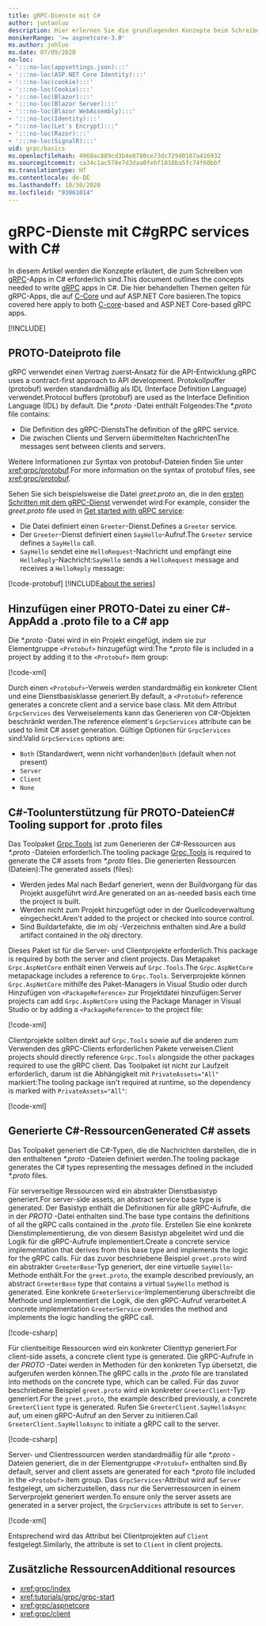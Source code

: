 ```yaml
---
title: gRPC-Dienste mit C#
author: juntaoluo
description: Hier erlernen Sie die grundlegenden Konzepte beim Schreiben von gRPC-Diensten mit C#.
monikerRange: '>= aspnetcore-3.0'
ms.author: johluo
ms.date: 07/09/2020
no-loc:
- ':::no-loc(appsettings.json):::'
- ':::no-loc(ASP.NET Core Identity):::'
- ':::no-loc(cookie):::'
- ':::no-loc(Cookie):::'
- ':::no-loc(Blazor):::'
- ':::no-loc(Blazor Server):::'
- ':::no-loc(Blazor WebAssembly):::'
- ':::no-loc(Identity):::'
- ":::no-loc(Let's Encrypt):::"
- ':::no-loc(Razor):::'
- ':::no-loc(SignalR):::'
uid: grpc/basics
ms.openlocfilehash: 4968ac889cd3b4e0780ce73dc729d0107a416932
ms.sourcegitcommit: ca34c1ac578e7d3daa0febf1810ba5fc74f60bbf
ms.translationtype: HT
ms.contentlocale: de-DE
ms.lasthandoff: 10/30/2020
ms.locfileid: "93061014"
---
```

# <a name="grpc-services-with-c"></a><span data-ttu-id="c0d03-103">gRPC-Dienste mit C\#</span><span class="sxs-lookup"><span data-stu-id="c0d03-103">gRPC services with C\#</span></span>

<span data-ttu-id="c0d03-104">In diesem Artikel werden die Konzepte erläutert, die zum Schreiben von [gRPC](https://grpc.io/docs/guides/)-Apps in C# erforderlich sind.</span><span class="sxs-lookup"><span data-stu-id="c0d03-104">This document outlines the concepts needed to write [gRPC](https://grpc.io/docs/guides/) apps in C#.</span></span> <span data-ttu-id="c0d03-105">Die hier behandelten Themen gelten für gRPC-Apps, die auf [C-Core](https://grpc.io/blog/grpc-stacks) und auf ASP.NET Core basieren.</span><span class="sxs-lookup"><span data-stu-id="c0d03-105">The topics covered here apply to both [C-core](https://grpc.io/blog/grpc-stacks)-based and ASP.NET Core-based gRPC apps.</span></span>

[!INCLUDE[](~/includes/gRPCazure.md)]

## <a name="proto-file"></a><span data-ttu-id="c0d03-106">PROTO-Datei</span><span class="sxs-lookup"><span data-stu-id="c0d03-106">proto file</span></span>

<span data-ttu-id="c0d03-107">gRPC verwendet einen Vertrag zuerst-Ansatz für die API-Entwicklung.</span><span class="sxs-lookup"><span data-stu-id="c0d03-107">gRPC uses a contract-first approach to API development.</span></span> <span data-ttu-id="c0d03-108">Protokollpuffer (protobuf) werden standardmäßig als IDL (Interface Definition Language) verwendet.</span><span class="sxs-lookup"><span data-stu-id="c0d03-108">Protocol buffers (protobuf) are used as the Interface Definition Language (IDL) by default.</span></span> <span data-ttu-id="c0d03-109">Die *\*.proto* -Datei enthält Folgendes:</span><span class="sxs-lookup"><span data-stu-id="c0d03-109">The *\*.proto* file contains:</span></span>

* <span data-ttu-id="c0d03-110">Die Definition des gRPC-Diensts</span><span class="sxs-lookup"><span data-stu-id="c0d03-110">The definition of the gRPC service.</span></span>
* <span data-ttu-id="c0d03-111">Die zwischen Clients und Servern übermittelten Nachrichten</span><span class="sxs-lookup"><span data-stu-id="c0d03-111">The messages sent between clients and servers.</span></span>

<span data-ttu-id="c0d03-112">Weitere Informationen zur Syntax von protobuf-Dateien finden Sie unter <xref:grpc/protobuf>.</span><span class="sxs-lookup"><span data-stu-id="c0d03-112">For more information on the syntax of protobuf files, see <xref:grpc/protobuf>.</span></span>

<span data-ttu-id="c0d03-113">Sehen Sie sich beispielsweise die Datei *greet.proto* an, die in den [ersten Schritten mit dem gRPC-Dienst](xref:tutorials/grpc/grpc-start) verwendet wird:</span><span class="sxs-lookup"><span data-stu-id="c0d03-113">For example, consider the *greet.proto* file used in [Get started with gRPC service](xref:tutorials/grpc/grpc-start):</span></span>

* <span data-ttu-id="c0d03-114">Die Datei definiert einen `Greeter`-Dienst.</span><span class="sxs-lookup"><span data-stu-id="c0d03-114">Defines a `Greeter` service.</span></span>
* <span data-ttu-id="c0d03-115">Der `Greeter`-Dienst definiert einen `SayHello`-Aufruf.</span><span class="sxs-lookup"><span data-stu-id="c0d03-115">The `Greeter` service defines a `SayHello` call.</span></span>
* <span data-ttu-id="c0d03-116">`SayHello` sendet eine `HelloRequest`-Nachricht und empfängt eine `HelloReply`-Nachricht:</span><span class="sxs-lookup"><span data-stu-id="c0d03-116">`SayHello` sends a `HelloRequest` message and receives a `HelloReply` message:</span></span>

[!code-protobuf[](~/tutorials/grpc/grpc-start/sample/GrpcGreeter/Protos/greet.proto)]
[!INCLUDE[about the series](~/includes/code-comments-loc.md)]

## <a name="add-a-proto-file-to-a-c-app"></a><span data-ttu-id="c0d03-117">Hinzufügen einer PROTO-Datei zu einer C\#-App</span><span class="sxs-lookup"><span data-stu-id="c0d03-117">Add a .proto file to a C\# app</span></span>

<span data-ttu-id="c0d03-118">Die *\*.proto* -Datei wird in ein Projekt eingefügt, indem sie zur Elementgruppe `<Protobuf>` hinzugefügt wird:</span><span class="sxs-lookup"><span data-stu-id="c0d03-118">The *\*.proto* file is included in a project by adding it to the `<Protobuf>` item group:</span></span>

[!code-xml[](~/tutorials/grpc/grpc-start/sample/GrpcGreeter/GrpcGreeter.csproj?highlight=2&range=7-9)]

<span data-ttu-id="c0d03-119">Durch einen `<Protobuf>`-Verweis werden standardmäßig ein konkreter Client und eine Dienstbasisklasse generiert.</span><span class="sxs-lookup"><span data-stu-id="c0d03-119">By default, a `<Protobuf>` reference generates a concrete client and a service base class.</span></span> <span data-ttu-id="c0d03-120">Mit dem Attribut `GrpcServices` des Verweiselements kann das Generieren von C#-Objekten beschränkt werden.</span><span class="sxs-lookup"><span data-stu-id="c0d03-120">The reference element's `GrpcServices` attribute can be used to limit C# asset generation.</span></span> <span data-ttu-id="c0d03-121">Gültige Optionen für `GrpcServices` sind:</span><span class="sxs-lookup"><span data-stu-id="c0d03-121">Valid `GrpcServices` options are:</span></span>

* <span data-ttu-id="c0d03-122">`Both` (Standardwert, wenn nicht vorhanden)</span><span class="sxs-lookup"><span data-stu-id="c0d03-122">`Both` (default when not present)</span></span>
* `Server`
* `Client`
* `None`

## <a name="c-tooling-support-for-proto-files"></a><span data-ttu-id="c0d03-123">C#-Toolunterstützung für PROTO-Dateien</span><span class="sxs-lookup"><span data-stu-id="c0d03-123">C# Tooling support for .proto files</span></span>

<span data-ttu-id="c0d03-124">Das Toolpaket [Grpc.Tools](https://www.nuget.org/packages/Grpc.Tools/) ist zum Generieren der C#-Ressourcen aus *\*.proto* -Dateien erforderlich.</span><span class="sxs-lookup"><span data-stu-id="c0d03-124">The tooling package [Grpc.Tools](https://www.nuget.org/packages/Grpc.Tools/) is required to generate the C# assets from *\*.proto* files.</span></span> <span data-ttu-id="c0d03-125">Die generierten Ressourcen (Dateien):</span><span class="sxs-lookup"><span data-stu-id="c0d03-125">The generated assets (files):</span></span>

* <span data-ttu-id="c0d03-126">Werden jedes Mal nach Bedarf generiert, wenn der Buildvorgang für das Projekt ausgeführt wird.</span><span class="sxs-lookup"><span data-stu-id="c0d03-126">Are generated on an as-needed basis each time the project is built.</span></span>
* <span data-ttu-id="c0d03-127">Werden nicht zum Projekt hinzugefügt oder in der Quellcodeverwaltung eingecheckt.</span><span class="sxs-lookup"><span data-stu-id="c0d03-127">Aren't added to the project or checked into source control.</span></span>
* <span data-ttu-id="c0d03-128">Sind Buildartefakte, die im *obj* -Verzeichnis enthalten sind.</span><span class="sxs-lookup"><span data-stu-id="c0d03-128">Are a build artifact contained in the *obj* directory.</span></span>

<span data-ttu-id="c0d03-129">Dieses Paket ist für die Server- und Clientprojekte erforderlich.</span><span class="sxs-lookup"><span data-stu-id="c0d03-129">This package is required by both the server and client projects.</span></span> <span data-ttu-id="c0d03-130">Das Metapaket `Grpc.AspNetCore` enthält einen Verweis auf `Grpc.Tools`.</span><span class="sxs-lookup"><span data-stu-id="c0d03-130">The `Grpc.AspNetCore` metapackage includes a reference to `Grpc.Tools`.</span></span> <span data-ttu-id="c0d03-131">Serverprojekte können `Grpc.AspNetCore` mithilfe des Paket-Managers in Visual Studio oder durch Hinzufügen von `<PackageReference>` zur Projektdatei hinzufügen:</span><span class="sxs-lookup"><span data-stu-id="c0d03-131">Server projects can add `Grpc.AspNetCore` using the Package Manager in Visual Studio or by adding a `<PackageReference>` to the project file:</span></span>

[!code-xml[](~/tutorials/grpc/grpc-start/sample/GrpcGreeter/GrpcGreeter.csproj?highlight=1&range=12)]

<span data-ttu-id="c0d03-132">Clientprojekte sollten direkt auf `Grpc.Tools` sowie auf die anderen zum Verwenden des gRPC-Clients erforderlichen Pakete verweisen.</span><span class="sxs-lookup"><span data-stu-id="c0d03-132">Client projects should directly reference `Grpc.Tools` alongside the other packages required to use the gRPC client.</span></span> <span data-ttu-id="c0d03-133">Das Toolpaket ist nicht zur Laufzeit erforderlich, darum ist die Abhängigkeit mit `PrivateAssets="All"` markiert:</span><span class="sxs-lookup"><span data-stu-id="c0d03-133">The tooling package isn't required at runtime, so the dependency is marked with `PrivateAssets="All"`:</span></span>

[!code-xml[](~/tutorials/grpc/grpc-start/sample/GrpcGreeterClient/GrpcGreeterClient.csproj?highlight=3&range=9-11)]

## <a name="generated-c-assets"></a><span data-ttu-id="c0d03-134">Generierte C#-Ressourcen</span><span class="sxs-lookup"><span data-stu-id="c0d03-134">Generated C# assets</span></span>

<span data-ttu-id="c0d03-135">Das Toolpaket generiert die C#-Typen, die die Nachrichten darstellen, die in den enthaltenen *\*.proto* -Dateien definiert werden.</span><span class="sxs-lookup"><span data-stu-id="c0d03-135">The tooling package generates the C# types representing the messages defined in the included *\*.proto* files.</span></span>

<span data-ttu-id="c0d03-136">Für serverseitige Ressourcen wird ein abstrakter Dienstbasistyp generiert.</span><span class="sxs-lookup"><span data-stu-id="c0d03-136">For server-side assets, an abstract service base type is generated.</span></span> <span data-ttu-id="c0d03-137">Der Basistyp enthält die Definitionen für alle gRPC-Aufrufe, die in der *PROTO* -Datei enthalten sind.</span><span class="sxs-lookup"><span data-stu-id="c0d03-137">The base type contains the definitions of all the gRPC calls contained in the *.proto* file.</span></span> <span data-ttu-id="c0d03-138">Erstellen Sie eine konkrete Dienstimplementierung, die von diesem Basistyp abgeleitet wird und die Logik für die gRPC-Aufrufe implementiert.</span><span class="sxs-lookup"><span data-stu-id="c0d03-138">Create a concrete service implementation that derives from this base type and implements the logic for the gRPC calls.</span></span> <span data-ttu-id="c0d03-139">Für das zuvor beschriebene Beispiel `greet.proto` wird ein abstrakter `GreeterBase`-Typ generiert, der eine virtuelle `SayHello`-Methode enthält.</span><span class="sxs-lookup"><span data-stu-id="c0d03-139">For the `greet.proto`, the example described previously, an abstract `GreeterBase` type that contains a virtual `SayHello` method is generated.</span></span> <span data-ttu-id="c0d03-140">Eine konkrete `GreeterService`-Implementierung überschreibt die Methode und implementiert die Logik, die den gRPC-Aufruf verarbeitet.</span><span class="sxs-lookup"><span data-stu-id="c0d03-140">A concrete implementation `GreeterService` overrides the method and implements the logic handling the gRPC call.</span></span>

[!code-csharp[](~/tutorials/grpc/grpc-start/sample/GrpcGreeter/Services/GreeterService.cs?name=snippet)]

<span data-ttu-id="c0d03-141">Für clientseitige Ressourcen wird ein konkreter Clienttyp generiert.</span><span class="sxs-lookup"><span data-stu-id="c0d03-141">For client-side assets, a concrete client type is generated.</span></span> <span data-ttu-id="c0d03-142">Die gRPC-Aufrufe in der *PROTO* -Datei werden in Methoden für den konkreten Typ übersetzt, die aufgerufen werden können.</span><span class="sxs-lookup"><span data-stu-id="c0d03-142">The gRPC calls in the *.proto* file are translated into methods on the concrete type, which can be called.</span></span> <span data-ttu-id="c0d03-143">Für das zuvor beschriebene Beispiel `greet.proto` wird ein konkreter `GreeterClient`-Typ generiert.</span><span class="sxs-lookup"><span data-stu-id="c0d03-143">For the `greet.proto`, the example described previously, a concrete `GreeterClient` type is generated.</span></span> <span data-ttu-id="c0d03-144">Rufen Sie `GreeterClient.SayHelloAsync` auf, um einen gRPC-Aufruf an den Server zu initiieren.</span><span class="sxs-lookup"><span data-stu-id="c0d03-144">Call `GreeterClient.SayHelloAsync` to initiate a gRPC call to the server.</span></span>

[!code-csharp[](~/tutorials/grpc/grpc-start/sample/GrpcGreeterClient/Program.cs?name=snippet)]

<span data-ttu-id="c0d03-145">Server- und Clientressourcen werden standardmäßig für alle *\*.proto* -Dateien generiert, die in der Elementgruppe `<Protobuf>` enthalten sind.</span><span class="sxs-lookup"><span data-stu-id="c0d03-145">By default, server and client assets are generated for each *\*.proto* file included in the `<Protobuf>` item group.</span></span> <span data-ttu-id="c0d03-146">Das `GrpcServices`-Attribut wird auf `Server` festgelegt, um sicherzustellen, dass nur die Serverressourcen in einem Serverprojekt generiert werden.</span><span class="sxs-lookup"><span data-stu-id="c0d03-146">To ensure only the server assets are generated in a server project, the `GrpcServices` attribute is set to `Server`.</span></span>

[!code-xml[](~/tutorials/grpc/grpc-start/sample/GrpcGreeter/GrpcGreeter.csproj?highlight=2&range=7-9)]

<span data-ttu-id="c0d03-147">Entsprechend wird das Attribut bei Clientprojekten auf `Client` festgelegt.</span><span class="sxs-lookup"><span data-stu-id="c0d03-147">Similarly, the attribute is set to `Client` in client projects.</span></span>

## <a name="additional-resources"></a><span data-ttu-id="c0d03-148">Zusätzliche Ressourcen</span><span class="sxs-lookup"><span data-stu-id="c0d03-148">Additional resources</span></span>

* <xref:grpc/index>
* <xref:tutorials/grpc/grpc-start>
* <xref:grpc/aspnetcore>
* <xref:grpc/client>
